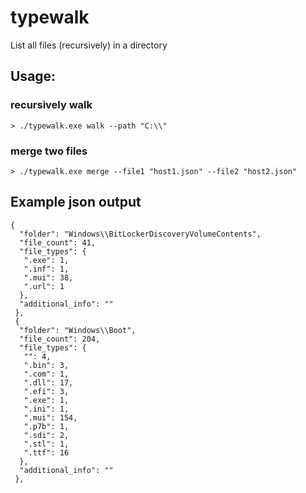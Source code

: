 # typewalk
List all files (recursively) in a directory

## Usage:

### recursively walk
```> ./typewalk.exe walk --path "C:\\"```

### merge two files
```> ./typewalk.exe merge --file1 "host1.json" --file2 "host2.json"```

## Example json output
```
{
  "folder": "Windows\\BitLockerDiscoveryVolumeContents",
  "file_count": 41,
  "file_types": {
   ".exe": 1,
   ".inf": 1,
   ".mui": 38,
   ".url": 1
  },
  "additional_info": ""
 },
 {
  "folder": "Windows\\Boot",
  "file_count": 204,
  "file_types": {
   "": 4,
   ".bin": 3,
   ".com": 1,
   ".dll": 17,
   ".efi": 3,
   ".exe": 1,
   ".ini": 1,
   ".mui": 154,
   ".p7b": 1,
   ".sdi": 2,
   ".stl": 1,
   ".ttf": 16
  },
  "additional_info": ""
 },
